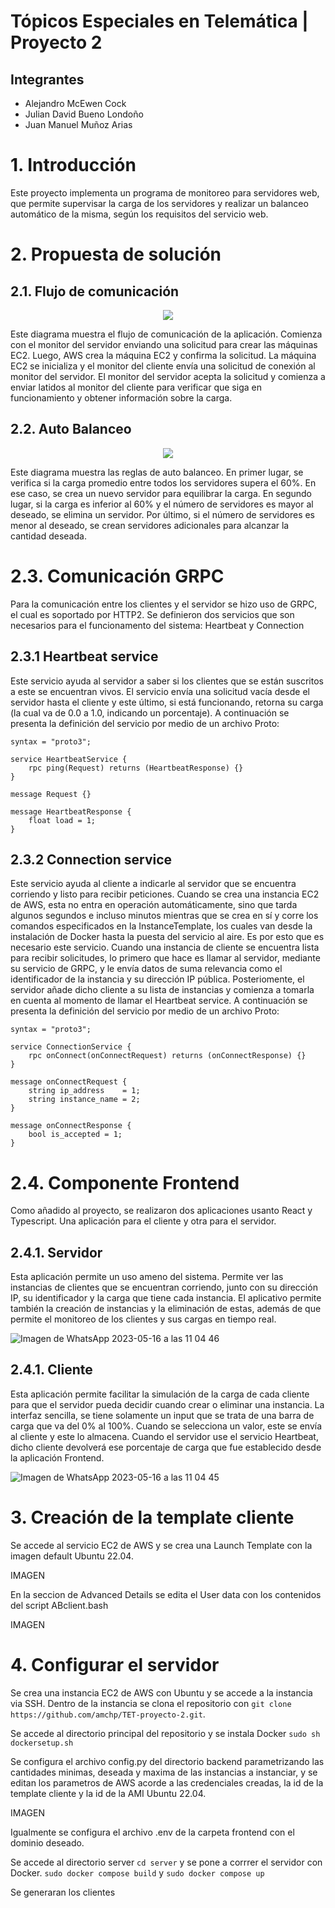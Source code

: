 # Tópicos Especiales en Telemática | Proyecto 2

## Integrantes

* Alejandro McEwen Cock
* Julian David Bueno Londoño
* Juan Manuel Muñoz Arias

# 1. Introducción
Este proyecto implementa un programa de monitoreo para servidores web, que permite supervisar la carga de los servidores y realizar un balanceo automático de la misma, según los requisitos del servicio web.

# 2. Propuesta de solución
## 2.1. Flujo de comunicación
<p align="center">
    <img src="https://github.com/amchp/TET-proyecto-2/assets/28406146/fdba2315-f9ae-4933-abad-402e77836313">
</p>

Este diagrama muestra el flujo de comunicación de la aplicación. Comienza con el monitor del servidor enviando una solicitud para crear las máquinas EC2. Luego, AWS crea la máquina EC2 y confirma la solicitud. La máquina EC2 se inicializa y el monitor del cliente envía una solicitud de conexión al monitor del servidor. El monitor del servidor acepta la solicitud y comienza a enviar latidos al monitor del cliente para verificar que siga en funcionamiento y obtener información sobre la carga.

## 2.2. Auto Balanceo
<p align="center">
    <img src="https://github.com/amchp/TET-proyecto-2/assets/28406146/a8cc6e1a-cb02-4b18-8ff0-d2d73181e4e6">
</p>

Este diagrama muestra las reglas de auto balanceo. En primer lugar, se verifica si la carga promedio entre todos los servidores supera el 60%. En ese caso, se crea un nuevo servidor para equilibrar la carga. En segundo lugar, si la carga es inferior al 60% y el número de servidores es mayor al deseado, se elimina un servidor. Por último, si el número de servidores es menor al deseado, se crean servidores adicionales para alcanzar la cantidad deseada.

# 2.3. Comunicación GRPC

Para la comunicación entre los clientes y el servidor se hizo uso de GRPC, el cual es soportado por HTTP2. Se definieron dos servicios que son necesarios para el funcionamento del sistema: Heartbeat y Connection

## 2.3.1 Heartbeat service

Este servicio ayuda al servidor a saber si los clientes que se están suscritos a este se encuentran vivos. El servicio envía una solicitud vacía desde el servidor hasta el cliente y este último, si está funcionando, retorna su carga (la cual va de 0.0 a 1.0, indicando un porcentaje). A continuación se presenta la definición del servicio por medio de un archivo Proto:

```
syntax = "proto3";

service HeartbeatService {
    rpc ping(Request) returns (HeartbeatResponse) {}
}

message Request {}

message HeartbeatResponse {
    float load = 1;
}
```

## 2.3.2 Connection service

Este servicio ayuda al cliente a indicarle al servidor que se encuentra corriendo y listo para recibir peticiones. Cuando se crea una instancia EC2 de AWS, esta no entra en operación automáticamente, sino que tarda algunos segundos e incluso minutos mientras que se crea en sí y corre los comandos especificados en la InstanceTemplate, los cuales van desde la instalación de Docker hasta la puesta del servicio al aire. Es por esto que es necesario este servicio. Cuando una instancia de cliente se encuentra lista para recibir solicitudes, lo primero que hace es llamar al servidor, mediante su servicio de GRPC, y le envía datos de suma relevancia como el identificador de la instancia y su dirección IP pública. Posteriomente, el servidor añade dicho cliente a su lista de instancias y comienza a tomarla en cuenta al momento de llamar el Heartbeat service. A continuación se presenta la definición del servicio por medio de un archivo Proto:

```
syntax = "proto3";

service ConnectionService {
    rpc onConnect(onConnectRequest) returns (onConnectResponse) {}
}

message onConnectRequest {
    string ip_address    = 1;
    string instance_name = 2;
}

message onConnectResponse {
    bool is_accepted = 1;
}
```

# 2.4. Componente Frontend

Como añadido al proyecto, se realizaron dos aplicaciones usanto React y Typescript. Una aplicación para el cliente y otra para el servidor. 

## 2.4.1. Servidor

Esta aplicación permite un uso ameno del sistema. Permite ver las instancias de clientes que se encuentran corriendo, junto con su dirección IP, su identificador y la carga que tiene cada instancia. El aplicativo permite también la creación de instancias y la eliminación de estas, además de que permite el monitoreo de los clientes y sus cargas en tiempo real.

![Imagen de WhatsApp 2023-05-16 a las 11 04 46](https://github.com/amchp/TET-proyecto-2/assets/69641274/1d3a30c3-8586-4ad8-838f-7086354ffe5c)

## 2.4.1. Cliente

Esta aplicación permite facilitar la simulación de la carga de cada cliente para que el servidor pueda decidir cuando crear o eliminar una instancia. La interfaz sencilla, se tiene solamente un input que se trata de una barra de carga que va del 0% al 100%. Cuando se selecciona un valor, este se envía al cliente y este lo almacena. Cuando el servidor use el servicio Heartbeat, dicho cliente devolverá ese porcentaje de carga que fue establecido desde la aplicación Frontend.

![Imagen de WhatsApp 2023-05-16 a las 11 04 45](https://github.com/amchp/TET-proyecto-2/assets/69641274/4291f256-3496-47ea-8303-9c8c31ba579c)

# 3. Creación de la template cliente

Se accede al servicio EC2 de AWS y se crea una Launch Template con la imagen default Ubuntu 22.04.

IMAGEN

En la seccion de Advanced Details se edita el User data con los contenidos del script ABclient.bash

IMAGEN

# 4. Configurar el servidor

Se crea una instancia EC2 de AWS con Ubuntu y se accede a la instancia via SSH.
Dentro de la instancia se clona el repositorio con `git clone https://github.com/amchp/TET-proyecto-2.git`.

Se accede al directorio principal del repositorio y se instala Docker `sudo sh dockersetup.sh`

Se configura el archivo config.py del directorio backend parametrizando las cantidades minimas, deseada y maxima de las instancias a instanciar, y se editan los parametros de AWS acorde a las credenciales creadas, la id de la template cliente y la id de la AMI Ubuntu 22.04.

IMAGEN

Igualmente se configura el archivo .env de la carpeta frontend con el dominio deseado.

Se accede al directorio server `cd server` y se pone a corrrer el servidor con Docker.
`sudo docker compose build` y `sudo docker compose up`

Se generaran los clientes 